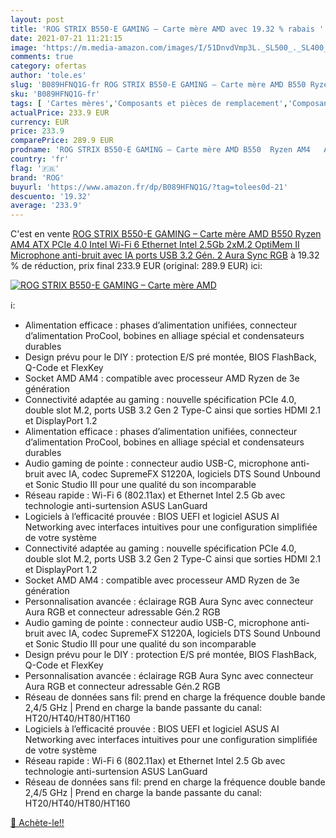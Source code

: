 ```yaml
---
layout: post
title: 'ROG STRIX B550-E GAMING – Carte mère AMD avec 19.32 % rabais '
date: 2021-07-21 11:21:15
image: 'https://m.media-amazon.com/images/I/51DnvdVmp3L._SL500_._SL400_.jpg'
comments: true
category: ofertas
author: 'tole.es'
slug: 'B089HFNQ1G-fr ROG STRIX B550-E GAMING – Carte mère AMD B550 Ryzen AM4...'
sku: 'B089HFNQ1G-fr'
tags: [ 'Cartes mères','Composants et pièces de remplacement','Composants internes','Informatique','rog', ]
actualPrice: 233.9 EUR
currency: EUR
price: 233.9
comparePrice: 289.9 EUR
prodname: 'ROG STRIX B550-E GAMING – Carte mère AMD B550  Ryzen AM4   ATX  PCIe 4.0  Intel Wi-Fi 6  Ethernet Intel 2.5Gb  2xM.2  OptiMem II  Microphone anti-bruit avec IA  ports USB 3.2 Gén. 2  Aura Sync RGB'
country: 'fr'
flag: '🇫🇷'
brand: 'ROG'
buyurl: 'https://www.amazon.fr/dp/B089HFNQ1G/?tag=tolees0d-21'
descuento: '19.32'
average: '233.9'
---
```


C'est en vente [ROG STRIX B550-E GAMING – Carte mère AMD B550  Ryzen AM4   ATX  PCIe 4.0  Intel Wi-Fi 6  Ethernet Intel 2.5Gb  2xM.2  OptiMem II  Microphone anti-bruit avec IA  ports USB 3.2 Gén. 2  Aura Sync RGB](https://www.amazon.fr/dp/B089HFNQ1G/?tag=tolees0d-21)  à  19.32 % de réduction, prix final  233.9 EUR (original: 289.9 EUR) ici:

[![ROG STRIX B550-E GAMING – Carte mère AMD](https://m.media-amazon.com/images/I/51DnvdVmp3L._SL500_._SL400_.jpg)](https://www.amazon.fr/dp/B089HFNQ1G/?tag=tolees0d-21)

ℹ️:

- Alimentation efficace : phases d’alimentation unifiées, connecteur d’alimentation ProCool, bobines en alliage spécial et condensateurs durables
- Design prévu pour le DIY : protection E/S pré montée, BIOS FlashBack, Q-Code et FlexKey
- Socket AMD AM4 : compatible avec processeur AMD Ryzen de 3e génération
- Connectivité adaptée au gaming : nouvelle spécification PCIe 4.0, double slot M.2, ports USB 3.2 Gen 2 Type-C ainsi que sorties HDMI 2.1 et DisplayPort 1.2
- Alimentation efficace : phases d’alimentation unifiées, connecteur d’alimentation ProCool, bobines en alliage spécial et condensateurs durables
- Audio gaming de pointe : connecteur audio USB-C, microphone anti-bruit avec IA, codec SupremeFX S1220A, logiciels DTS Sound Unbound et Sonic Studio III pour une qualité du son incomparable
- Réseau rapide : Wi-Fi 6 (802.11ax) et Ethernet Intel 2.5 Gb avec technologie anti-surtension ASUS LanGuard
- Logiciels à l’efficacité prouvée : BIOS UEFI et logiciel ASUS AI Networking avec interfaces intuitives pour une configuration simplifiée de votre système
- Connectivité adaptée au gaming : nouvelle spécification PCIe 4.0, double slot M.2, ports USB 3.2 Gen 2 Type-C ainsi que sorties HDMI 2.1 et DisplayPort 1.2
- Socket AMD AM4 : compatible avec processeur AMD Ryzen de 3e génération
- Personnalisation avancée : éclairage RGB Aura Sync avec connecteur Aura RGB et connecteur adressable Gén.2 RGB
- Audio gaming de pointe : connecteur audio USB-C, microphone anti-bruit avec IA, codec SupremeFX S1220A, logiciels DTS Sound Unbound et Sonic Studio III pour une qualité du son incomparable
- Design prévu pour le DIY : protection E/S pré montée, BIOS FlashBack, Q-Code et FlexKey
- Personnalisation avancée : éclairage RGB Aura Sync avec connecteur Aura RGB et connecteur adressable Gén.2 RGB
- Réseau de données sans fil: prend en charge la fréquence double bande 2,4/5 GHz | Prend en charge la bande passante du canal: HT20/HT40/HT80/HT160
- Logiciels à l’efficacité prouvée : BIOS UEFI et logiciel ASUS AI Networking avec interfaces intuitives pour une configuration simplifiée de votre système
- Réseau rapide : Wi-Fi 6 (802.11ax) et Ethernet Intel 2.5 Gb avec technologie anti-surtension ASUS LanGuard
- Réseau de données sans fil: prend en charge la fréquence double bande 2,4/5 GHz | Prend en charge la bande passante du canal: HT20/HT40/HT80/HT160

[🛒 Achète-le!!](https://www.amazon.fr/dp/B089HFNQ1G/?tag=tolees0d-21)
